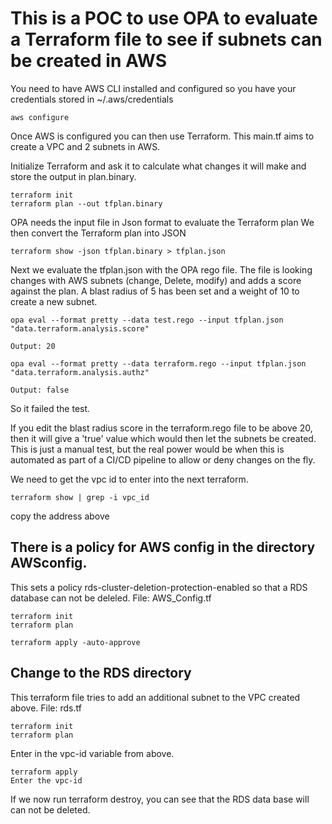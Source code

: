 # This is a POC to use OPA to evaluate a Terraform file to see if subnets can be created in AWS

You need to have AWS CLI installed and configured so you have your credentials stored in ~/.aws/credentials
```
aws configure
```
Once AWS is configured you can then use Terraform.
This main.tf aims to create a VPC and 2 subnets in AWS. 

Initialize Terraform and ask it to calculate what changes it will make and store the output in plan.binary.
```
terraform init
terraform plan --out tfplan.binary
```
OPA needs the input file in Json format to evaluate the Terraform plan
We then convert the Terraform plan into JSON
```
terraform show -json tfplan.binary > tfplan.json
```
Next we evaluate the tfplan.json with the OPA rego file. 
The file is looking changes with AWS subnets (change, Delete, modify) and adds a score against the plan. A blast radius of 5 has been set and a weight of 10 to create a new subnet. 
```
opa eval --format pretty --data test.rego --input tfplan.json "data.terraform.analysis.score"

Output: 20
```
```
opa eval --format pretty --data terraform.rego --input tfplan.json "data.terraform.analysis.authz"

Output: false
```
So it failed the test. 

If you edit the blast radius score in the terraform.rego file to be above 20, then it will give a 'true' value which would then let the subnets be created. 
This is just a manual test, but the real power would be when this is automated as part of a CI/CD pipeline to allow or deny changes on the fly. 

We need to get the vpc id to enter into the next terraform. 
```
terraform show | grep -i vpc_id
```
copy the address above

## There is a policy for AWS config in the directory AWSconfig. 
This sets a policy rds-cluster-deletion-protection-enabled so that a RDS database can not be deleled. 
File: AWS_Config.tf

```
terraform init
terraform plan

terraform apply -auto-approve
```

## Change to the RDS directory
This terraform file tries to add an additional subnet to the VPC created above. 
File: rds.tf
```
terraform init
terraform plan
```
Enter in the vpc-id variable from above. 
```
terraform apply
Enter the vpc-id
```
If we now run terraform destroy, you can see that the RDS data base will can not be deleted. 




